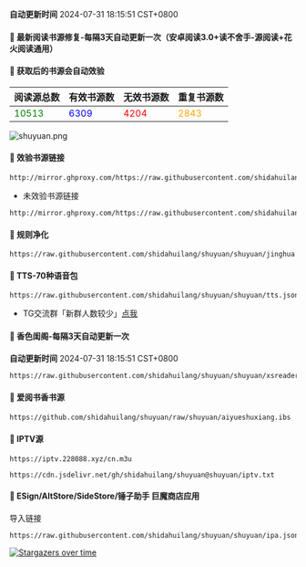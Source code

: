 **自动更新时间** 2024-07-31 18:15:51 CST+0800
#### 🚩 最新阅读书源修复-每隔3天自动更新一次（安卓阅读3.0+读不舍手-源阅读+花火阅读通用）
#### 🚩 获取后的书源会自动效验

<!-- 更新位置开始 -->
| 阅读源总数 | 有效书源数 | 无效书源数 | 重复书源数 |
|------------|------------|------------|--------------|
| <span style="color:green;">10513</span> | <span style="color:blue;">6309</span> | <span style="color:red;">4204</span> | <span style="color:orange;">2843</span> |
<!-- 更新位置结束 -->
![shuyuan.png](icons/shuyuan.png)
#### 🚩 效验书源链接
```
http://mirror.ghproxy.com/https://raw.githubusercontent.com/shidahuilang/shuyuan/shuyuan/good.json
```
- 未效验书源链接
```
http://mirror.ghproxy.com/https://raw.githubusercontent.com/shidahuilang/shuyuan/shuyuan/book.json
```
#### 🚩 规则净化
```
https://raw.githubusercontent.com/shidahuilang/shuyuan/shuyuan/jinghua.json
```
#### 🚩 TTS-70种语音包
```
https://raw.githubusercontent.com/shidahuilang/shuyuan/shuyuan/tts.json
```
- TG交流群「新群人数较少」[点我](https://t.me/dahuilang888)

#### 🚩 香色闺阁-每隔3天自动更新一次

**自动更新时间** 2024-07-31 18:15:51 CST+0800
 
 ``` bash
https://raw.githubusercontent.com/shidahuilang/shuyuan/shuyuan/xsreader/new/resources.txt
 ```
#### 🚩 爱阅书香书源
 ``` bash
https://github.com/shidahuilang/shuyuan/raw/shuyuan/aiyueshuxiang.ibs
 ```

#### 🚩 IPTV源
 ```
https://iptv.228088.xyz/cn.m3u
 ```
 ```
https://cdn.jsdelivr.net/gh/shidahuilang/shuyuan@shuyuan/iptv.txt
 ```
#### 🚩 ESign/AltStore/SideStore/锤子助手 巨魔商店应用
导入链接
```
https://raw.githubusercontent.com/shidahuilang/shuyuan/shuyuan/ipa.json
```

[![Stargazers over time](https://starchart.cc/shidahuilang/shuyuan.svg)](https://starchart.cc/shidahuilang/shuyuan)
